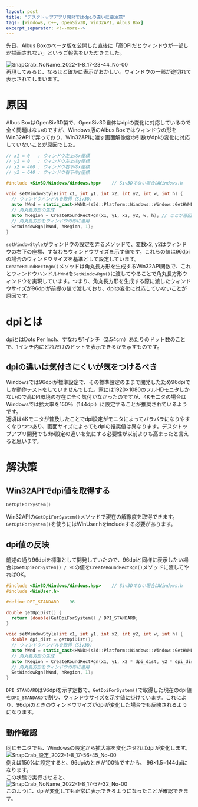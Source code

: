 ```yaml
---
layout: post
title: "デスクトップアプリ開発ではdpiの違いに要注意"
tags: [Windows, C++, OpenSiv3D, Win32API, Albus Box]
excerpt_separator: <!--more-->
---
```


先日、Albus Boxのベータ版を公開した直後に「高DPIだとウィンドウが一部しか描画されない」というご報告をいただきました。  

![SnapCrab_NoName_2022-1-8_17-23-44_No-00](../../../assets/img/post/2022-1-8-Win32APIでウィンドウを弄るときはDPIに要注意/SnapCrab_NoName_2022-1-8_17-23-44_No-00.png)  
再現してみると、なるほど確かに表示がおかしい。ウィンドウの一部が途切れて表示されてしまいます。

<!--more-->  

# 原因

Albus BoxはOpenSiv3D製で、OpenSiv3D自体はdpiの変化に対応しているので全く問題はないのですが、Windows版のAlbus Boxではウィンドウの形をWin32APIで弄っており、Win32APIに渡す画面解像度の引数がdpiの変化に対応していないことが原因でした。  

```c++
// x1 = 0   : ウィンドウ左上のx座標
// y1 = 0   : ウィンドウ左上のy座標
// x2 = 400 : ウィンドウ右下のx座標
// y2 = 640 : ウィンドウ右下のy座標

#include <Siv3D/Windows/Windows.hpp>	// Siv3Dでない場合はWindows.h

void setWindowStyle(int x1, int y1, int x2, int y2, int w, int h) {
  // ウィンドウハンドルを取得（Siv3D）
  auto hWnd = static_cast<HWND>(s3d::Platform::Windows::Window::GetHWND());
  // 角丸長方形の生成
  auto hRegion = CreateRoundRectRgn(x1, y1, x2, y2, w, h); // ここが原因
  // 角丸長方形をウィンドウの形に適用
  SetWindowRgn(hWnd, hRegion, 1);
}
```

``setWindowStyle``がウィンドウの設定を弄るメソッドで、変数x2, y2はウィンドウの右下の座標、すなわちウィンドウサイズを示す値です。これらの値は96dpiの場合のウィンドウサイズを基準として設定しています。  
``CreateRoundRectRgn()``メソッドは角丸長方形を生成するWin32API関数で、これとウィンドウハンドル``hWnd``を``SetWindowRgn()``に渡してやることで角丸長方形ウィンドウを実現しています。つまり、角丸長方形を生成する際に渡したウィンドウサイズが96dpiが前提の値で渡しており、dpiの変化に対応していないことが原因です。  

# dpiとは

dpiとはDots Per Inch、すなわち1インチ（2.54cm）あたりのドット数のことで、1インチ内にどれだけのドットを表示できるかを示すものです。

## dpiの違いは気付きにくいが気をつけるべき

Windowsでは96dpiが標準設定で、その標準設定のままで開発したため96dpiでしか動作テストをしていませんでした。家には1920×1080のフルHDモニタしかないので高DPI環境の存在に全く気付かなかったのですが、4Kモニタの場合はWindowsでは拡大率を150％（144dpi）に設定することが推奨されているようです。  
近頃は4Kモニタが普及したことでdpi設定がモニタによってバラバラになりやすくなりつつあり、画面サイズによってもdpiの推奨値は異なります。デスクトップアプリ開発でもdpi設定の違いを気にする必要性が以前よりも高まったと言えると思います。

# 解決策

## Win32APIでdpi値を取得する

```c++
GetDpiForSystem()
```

Win32APIの``GetDpiForSystem()``メソッドで現在の解像度を取得できます。``GetDpiForSystem()``を使うにはWinUser.hをincludeする必要があります。

## dpi値の反映

前述の通り96dpiを標準として開発していたので、96dpiと同様に表示したい場合は``GetDpiForSystem() / 96``の値を``CreateRoundRectRgn()``メソッドに渡してやればOK。  

```c++
#include <Siv3D/Windows/Windows.hpp>	// Siv3Dでない場合はWindows.h
#include <WinUser.h>

#define DPI_STANDARD	96

double getDpiDist() {
  return (double)GetDpiForSystem() / DPI_STANDARD;
}

void setWindowStyle(int x1, int y1, int x2, int y2, int w, int h) {
  double dpi_dist = getDpiDist();
  // ウィンドウハンドルを取得（Siv3D）
  auto hWnd = static_cast<HWND>(s3d::Platform::Windows::Window::GetHWND());
  // 角丸長方形の生成
  auto hRegion = CreateRoundRectRgn(x1, y1, x2 * dpi_dist, y2 * dpi_dist, w, h);
  // 角丸長方形をウィンドウの形に適用
  SetWindowRgn(hWnd, hRegion, 1);
}
```

``DPI_STANDARD``は96dpiを示す定数で、``GetDpiForSystem()``で取得した現在のdpi値を``DPI_STANDARD``で割り、ウィンドウサイズを示す値に掛けています。これにより、96dpiのときのウィンドウサイズがdpiが変化した場合でも反映されるようになります。

## 動作確認

同じモニタでも、Windowsの設定から拡大率を変化させればdpiが変化します。  
![SnapCrab_設定_2022-1-8_17-56-45_No-00](../../../assets/img/post/2022-1-8-Win32APIでウィンドウを弄るときはDPIに要注意/SnapCrab_設定_2022-1-8_17-56-45_No-00.png)  
例えば150%に設定すると、96dpiのときが100％ですから、 96×1.5=144dpiになります。  
この状態で実行させると、  
![SnapCrab_NoName_2022-1-8_17-57-32_No-00](../../../assets/img/post/2022-1-8-Win32APIでウィンドウを弄るときはDPIに要注意/SnapCrab_NoName_2022-1-8_17-57-32_No-00.png)  
このように、dpiが変化しても正常に表示できるようになったことが確認できます。
